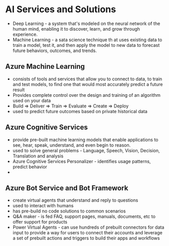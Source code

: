 # AI Services and Solutions
- Deep Learning - a system that's modeled on the neural network of the human mind, enabling it to discover, learn, and grow through experience.
- Machine Learning - a sata science technique th at uses existing data to train a model, test it, and then apply the model to new data to forecast future behaviors, outcomes, and trends. 

## Azure Machine Learning
- consists of tools and services that allow you to connect to data, to train and test models, to find one that would most accurately predict a future result
- Provides complete control over the design and training of an algorithm used on your data
- Build => Deliver => Train => Evaluate => Create => Deploy
- used to predict future outcomes based on private historical data

## Azure Cognitive Services
- provide pre-built machine learning models that enable applications to see, hear, speak, understand, and even begin to reason.
- used to solve general problems - Language, Speech, Vision, Decision, Translation and analysis
- Azure Cognitive Services Personalizer - identifies usage patterns, predict behavior
- 

## Azure Bot Service and Bot Framework
- create virtual agents that understand and reply to questions
- used to interact with humans 
- has pre-build no code solutions to common scenarios
- Q&A maker - is fed FAQ, support pages, manuals, documents, etc to offer support for products
- Power Virtual Agents - can use hundreds of prebuilt connectors for data input to provide a way for users to connect their accounts and leverage a set of prebuilt actions and triggers to build their apps and workflows

